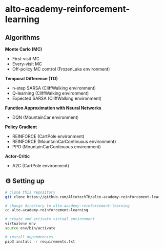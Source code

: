 # alto-academy-reinforcement-learning


## Algorithms
**Monte Carlo (MC)**
- First-visit MC
- Every-visit MC
- Off-policy MC control (FrozenLake environment)

**Temporal Difference (TD)**
- n-step SARSA (CliffWalking environment)
- Q-learning (CliffWalking environment)
- Expected SARSA (CliffWalking environment)

**Function Approximation with Neural Networks**
- DQN (MountainCar environment)

**Policy Gradient**
- REINFORCE (CartPole environment)
- REINFORCE (MountainCarContinuous environment)
- PPO (MountainCarContinuous environment)

**Actor-Critic**
- A2C (CartPole environment)


## ⚙️ Setting up
```bash
# clone this repository
git clone https://github.com/AltotechTH/alto-academy-reinforcement-learning.git

# change directory to alto-academy-reinforcement-learning
cd alto-academy-reinforcement-learning

# create and activate virtual environment
virtualenv env
source env/bin/activate

# install dependencies
pip3 install -r requirements.txt
```
